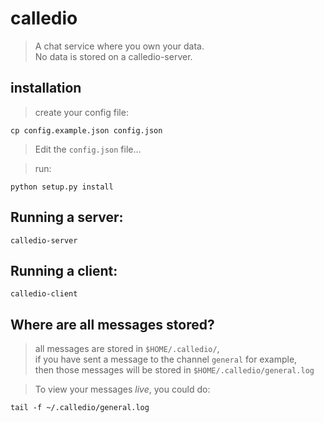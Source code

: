 # calledio
> A chat service where you own your data.  
> No data is stored on a calledio-server.

## installation
> create your config file:

    cp config.example.json config.json

> Edit the `config.json` file...

> run:

    python setup.py install

## Running a server:

    calledio-server

## Running a client:

    calledio-client


## Where are all messages stored?
> all messages are stored in `$HOME/.calledio/`,  
> if you have sent a message to the channel `general` for example,  
> then those messages will be stored in `$HOME/.calledio/general.log`

> To view your messages _live_, you could do:

    tail -f ~/.calledio/general.log
